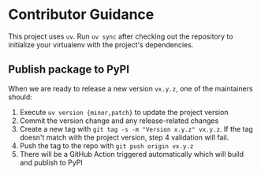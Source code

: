 # Contributor Guidance

This project uses `uv`. Run `uv sync` after checking out the repository
to initialize your virtualenv with the project's dependencies.

## Publish package to PyPI

When we are ready to release a new version `vx.y.z`, one of the maintainers should:

1. Execute `uv version {minor,patch}` to update the project version
1. Commit the version change and any release-related changes
1. Create a new tag with `git tag -s -m "Version x.y.z" vx.y.z`.
   If the tag doesn't match with the project version, step 4 validation will fail.
1. Push the tag to the repo with `git push origin vx.y.z`
1. There will be a GitHub Action triggered automatically which will build and publish to PyPI
